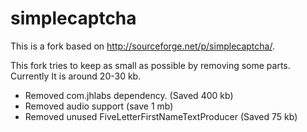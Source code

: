 simplecaptcha
=============


This is a fork based on http://sourceforge.net/p/simplecaptcha/.

This fork tries to keep as small as possible by removing some parts. Currently It is around 20-30 kb. 

+ Removed com.jhlabs dependency. (Saved 400 kb)
+ Removed audio support (save 1 mb)
+ Removed unused FiveLetterFirstNameTextProducer (Saved 75 kb)
